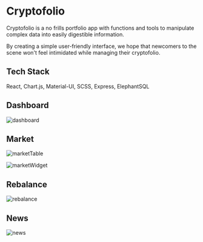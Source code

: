 # Cryptofolio

Cryptofolio is a no frills portfolio app with functions and tools to manipulate complex data into easily digestible information. 

By creating a simple user-friendly interface, we hope that newcomers to the scene won't feel intimidated while managing their cryptofolio.

## Tech Stack
React, Chart.js, Material-UI, SCSS, Express, ElephantSQL

## Dashboard
![dashboard](https://github.com/unko-chan/cryptofolio/blob/master/public/images/dashboard2.png?raw=true)

## Market
![marketTable](https://github.com/unko-chan/cryptofolio/blob/master/public/images/market1.png?raw=true)

![marketWidget](https://github.com/unko-chan/cryptofolio/blob/master/public/images/market2.png?raw=true)

## Rebalance
![rebalance](https://github.com/unko-chan/cryptofolio/blob/master/public/images/rebalance.png?raw=true)

## News
![news](https://github.com/unko-chan/cryptofolio/blob/master/public/images/news.png?raw=true)